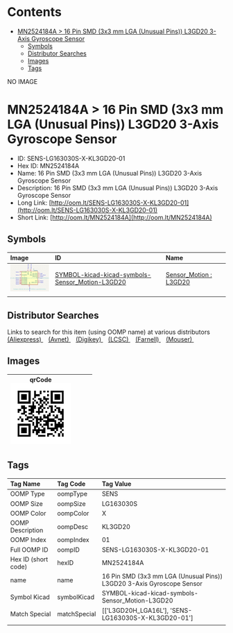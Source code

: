 



Contents
========

* [MN2524184A > 16 Pin SMD (3x3 mm LGA (Unusual Pins)) L3GD20 3-Axis Gyroscope Sensor](#mn2524184a--16-pin-smd-3x3-mm-lga-unusual-pins-l3gd20-3-axis-gyroscope-sensor)
	* [Symbols](#symbols)
	* [Distributor Searches](#distributor-searches)
	* [Images](#images)
	* [Tags](#tags)
  
NO IMAGE  
# MN2524184A > 16 Pin SMD (3x3 mm LGA (Unusual Pins)) L3GD20 3-Axis Gyroscope Sensor

- ID: SENS-LG163030S-X-KL3GD20-01
- Hex ID: MN2524184A
- Name: 16 Pin SMD (3x3 mm LGA (Unusual Pins)) L3GD20 3-Axis Gyroscope Sensor
- Description: 16 Pin SMD (3x3 mm LGA (Unusual Pins)) L3GD20 3-Axis Gyroscope Sensor
- Long Link: [http://oom.lt/SENS-LG163030S-X-KL3GD20-01](http://oom.lt/SENS-LG163030S-X-KL3GD20-01)
- Short Link: [http://oom.lt/MN2524184A](http://oom.lt/MN2524184A)

## Symbols
  

|Image|ID|Name|
| :--- | :--- | :--- |
|[![](https://raw.githubusercontent.com/oomlout/oomlout_OOMP_eda_V2/main/SYMBOL/kicad/kicad-symbols/Sensor_Motion/L3GD20/image_140.png)](https://github.com/oomlout/oomlout_OOMP_eda_V2/tree/main/SYMBOL/kicad/kicad-symbols/Sensor_Motion/L3GD20/)|[SYMBOL-kicad-kicad-symbols-Sensor_Motion-L3GD20](https://github.com/oomlout/oomlout_OOMP_eda_V2/tree/main/SYMBOL/kicad/kicad-symbols/Sensor_Motion/L3GD20/)|[Sensor_Motion : L3GD20](https://github.com/oomlout/oomlout_OOMP_eda_V2/tree/main/SYMBOL/kicad/kicad-symbols/Sensor_Motion/L3GD20/)|
||||

## Distributor Searches
  
Links to search for this item (using OOMP name) at various distributors  
[(Aliexpress) ](https://www.aliexpress.com/wholesale?SearchText=111716+Pin+SMD+3x3+mm+LGA+Unusual+Pins+L3GD20+3-Axis+Gyroscope+Sensor)&nbsp;&nbsp;&nbsp;[(Avnet) ](https://www.avnet.com/shop/us/search/16+Pin+SMD+3x3+mm+LGA+Unusual+Pins+L3GD20+3-Axis+Gyroscope+Sensor)&nbsp;&nbsp;&nbsp;[(Digikey) ](https://www.digikey.co.uk/en/products/result?s=16+Pin+SMD+3x3+mm+LGA+Unusual+Pins+L3GD20+3-Axis+Gyroscope+Sensor)&nbsp;&nbsp;&nbsp;[(LCSC) ](https://www.lcsc.com/search?q=16+Pin+SMD+3x3+mm+LGA+Unusual+Pins+L3GD20+3-Axis+Gyroscope+Sensor)&nbsp;&nbsp;&nbsp;[(Farnell) ](https://uk.farnell.com/search?st=16+Pin+SMD+3x3+mm+LGA+Unusual+Pins+L3GD20+3-Axis+Gyroscope+Sensor)&nbsp;&nbsp;&nbsp;[(Mouser) ](https://www.mouser.com/c/?q=16+Pin+SMD+3x3+mm+LGA+Unusual+Pins+L3GD20+3-Axis+Gyroscope+Sensor)&nbsp;&nbsp;&nbsp;
## Images
  

|qrCode<br>[![](https://raw.githubusercontent.com/oomlout/oomlout_OOMP_parts_V2/main/SENS/LG163030S/X/KL3GD20/01/qrCode_140.png)](https://github.com/oomlout/oomlout_OOMP_parts_V2/tree/main/SENS/LG163030S/X/KL3GD20/01/qrCode.png)||||
| :---: | :---: | :---: | :---: |

## Tags
  

|Tag Name|Tag Code|Tag Value|
| :--- | :--- | :--- |
|OOMP Type|oompType|SENS|
|OOMP Size|oompSize|LG163030S|
|OOMP Color|oompColor|X|
|OOMP Description|oompDesc|KL3GD20|
|OOMP Index|oompIndex|01|
|Full OOMP ID|oompID|SENS-LG163030S-X-KL3GD20-01|
|Hex ID (short code)|hexID|MN2524184A|
|name|name|16 Pin SMD (3x3 mm LGA (Unusual Pins)) L3GD20 3-Axis Gyroscope Sensor|
|Symbol Kicad|symbolKicad|SYMBOL-kicad-kicad-symbols-Sensor_Motion-L3GD20|
|Match Special|matchSpecial|[['L3GD20H_LGA16L'], 'SENS-LG163030S-X-KL3GD20-01']|
||||
